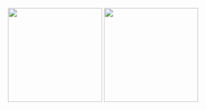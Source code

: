 <p align="center" height="240">
  <img height="190" src="https://github-readme-stats-one-bice.vercel.app/api?username=ashleal&show_icons=true" />
  <img height="190" src="https://github-readme-stats.vercel.app/api/top-langs/?username=ashleal&count_private=true&show_icons=true&hide_border=false&layout=compact"/>
</p>

